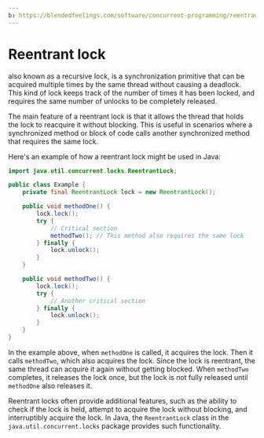 ```yaml
---
b: https://blendedfeelings.com/software/concurrent-programming/reentrant-lock.md
---
```


# Reentrant lock 
also known as a recursive lock, is a synchronization primitive that can be acquired multiple times by the same thread without causing a deadlock. This kind of lock keeps track of the number of times it has been locked, and requires the same number of unlocks to be completely released.

The main feature of a reentrant lock is that it allows the thread that holds the lock to reacquire it without blocking. This is useful in scenarios where a synchronized method or block of code calls another synchronized method that requires the same lock.

Here's an example of how a reentrant lock might be used in Java:

```java
import java.util.concurrent.locks.ReentrantLock;

public class Example {
    private final ReentrantLock lock = new ReentrantLock();

    public void methodOne() {
        lock.lock();
        try {
            // Critical section
            methodTwo(); // This method also requires the same lock
        } finally {
            lock.unlock();
        }
    }

    public void methodTwo() {
        lock.lock();
        try {
            // Another critical section
        } finally {
            lock.unlock();
        }
    }
}
```

In the example above, when `methodOne` is called, it acquires the lock. Then it calls `methodTwo`, which also acquires the lock. Since the lock is reentrant, the same thread can acquire it again without getting blocked. When `methodTwo` completes, it releases the lock once, but the lock is not fully released until `methodOne` also releases it.

Reentrant locks often provide additional features, such as the ability to check if the lock is held, attempt to acquire the lock without blocking, and interruptibly acquire the lock. In Java, the `ReentrantLock` class in the `java.util.concurrent.locks` package provides such functionality.